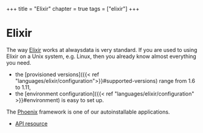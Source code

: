 +++
title = "Elixir"
chapter = true
tags = ["elixir"]
+++

# Elixir

The way [Elixir](https://elixir-lang.org/) works at alwaysdata is very standard. If you are used to using Elixir on a Unix system, e.g. Linux, then you already know almost everything you need.

- the [provisioned versions]({{< ref "languages/elixir/configuration">}}#supported-versions) range from 1.6 to 1.11,
- the [environment configuration]({{< ref "languages/elixir/configuration" >}}#environment) is easy to set up.

The [Phoenix](http://www.phoenixframework.org/) framework is one of our autoinstallable applications.

- [API resource](https://api.alwaysdata.com/v1/environment/elixir/doc/)
